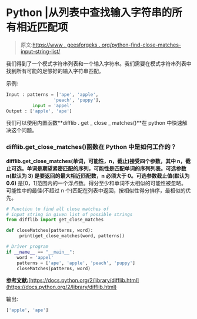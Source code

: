 # Python |从列表中查找输入字符串的所有相近匹配项

> 原文:[https://www . geesforgeks . org/python-find-close-matches-input-string-list/](https://www.geeksforgeeks.org/python-find-close-matches-input-string-list/)

我们得到了一个模式字符串列表和一个输入字符串。我们需要在模式字符串列表中找到所有可能的足够好的输入字符串匹配。

示例:

```py
Input : patterns = ['ape', 'apple', 
                  'peach', 'puppy'], 
          input = 'appel'
Output : ['apple', 'ape']

```

我们可以使用内置函数**difflib . get _ close _ matches()**在 python 中快速解决这个问题。

### difflib.get_close_matches()函数在 Python 中是如何工作的？

**difflib.get_close_matches(单词，可能性，n，截止)**接受四个参数，其中 **n，截止**可选。**单词**是期望紧密匹配的序列，**可能性**是匹配单词的序列列表。可选参数 **n(默认为 3)** 是要返回的最大相近匹配数，n 必须大于 0。可选参数**截止值(默认为 0.6)** 是[0，1]范围内的一个浮点数。得分至少和单词不太相似的可能性被忽略。
可能性中的最佳(不超过 n 个)匹配在列表中返回，按相似性得分排序，最相似的优先。

```py
# Function to find all close matches of 
# input string in given list of possible strings
from difflib import get_close_matches

def closeMatches(patterns, word):
     print(get_close_matches(word, patterns))

# Driver program
if __name__ == "__main__":
    word = 'appel'
    patterns = ['ape', 'apple', 'peach', 'puppy']
    closeMatches(patterns, word)
```

**<u>参考文献:</u>**[https://docs.python.org/2/library/difflib.html](https://docs.python.org/2/library/difflib.html)

输出:

```py
['apple', 'ape']

```